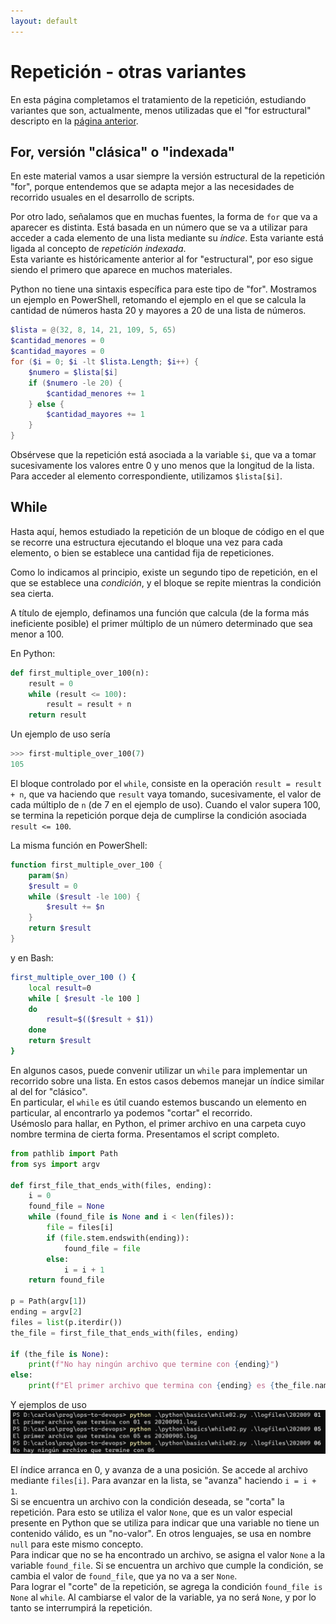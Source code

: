 ```yaml
---
layout: default
---
```


# Repetición - otras variantes
En esta página completamos el tratamiento de la repetición, estudiando variantes que son, actualmente, menos utilizadas que el "for estructural" descripto en la [página anterior](./repeticion).


## For, versión "clásica" o "indexada"
En este material vamos a usar siempre la versión estructural de la repetición "for", porque entendemos que se adapta mejor a las necesidades de recorrido usuales en el desarrollo de scripts.

Por otro lado, señalamos que en muchas fuentes, la forma de `for` que va a aparecer es distinta. Está basada en un número que se va a utilizar para acceder a cada elemento de una lista mediante su _índice_. Esta variante está ligada al concepto de _repetición indexada_.  
Esta variante es históricamente anterior al for "estructural", por eso sigue siendo el primero que aparece en muchos materiales.

Python no tiene una sintaxis específica para este tipo de "for". Mostramos un ejemplo en PowerShell, retomando el ejemplo en el que se calcula la cantidad de números hasta 20 y mayores a 20 de una lista de números.

``` powershell
$lista = @(32, 8, 14, 21, 109, 5, 65)
$cantidad_menores = 0
$cantidad_mayores = 0
for ($i = 0; $i -lt $lista.Length; $i++) {
    $numero = $lista[$i]
    if ($numero -le 20) {
        $cantidad_menores += 1
    } else {
        $cantidad_mayores += 1
    }
}
```

Obsérvese que la repetición está asociada a la variable `$i`, que va a tomar sucesivamente los valores entre 0 y uno menos que la longitud de la lista. Para acceder al elemento correspondiente, utilizamos `$lista[$i]`.


## While
Hasta aquí, hemos estudiado la repetición de un bloque de código en el que se recorre una estructura ejecutando el bloque una vez para cada elemento, o bien se establece una cantidad fija de repeticiones.

Como lo indicamos al principio, existe un segundo tipo de repetición, en el que se establece una _condición_, y el bloque se repite mientras la condición sea cierta.

A título de ejemplo, definamos una función que calcula (de la forma más ineficiente posible) el primer múltiplo de un número determinado que sea menor a 100.

En Python:
``` python
def first_multiple_over_100(n):
    result = 0
    while (result <= 100):
        result = result + n
    return result
``` 
Un ejemplo de uso sería
``` python
>>> first-multiple_over_100(7)
105
```
El bloque controlado por el `while`, consiste en la operación `result = result + n`, que va haciendo que `result` vaya tomando, sucesivamente, el valor de cada múltiplo de `n` (de 7 en el ejemplo de uso). Cuando el valor supera 100, se termina la repetición porque deja de cumplirse la condición asociada `result <= 100`.


La misma función en PowerShell:
``` powershell
function first_multiple_over_100 {
    param($n)
    $result = 0
    while ($result -le 100) {
        $result += $n
    }
    return $result 
}
``` 

y en Bash:
``` bash
first_multiple_over_100 () {
    local result=0
    while [ $result -le 100 ] 
    do
        result=$(($result + $1))
    done
    return $result 
}
```


En algunos casos, puede convenir utilizar un `while` para implementar un recorrido sobre una lista. En estos casos debemos manejar un índice similar al del for "clásico".  
En particular, el `while` es útil cuando estemos buscando un elemento en particular, al encontrarlo ya podemos "cortar" el recorrido.  
Usémoslo para hallar, en Python, el primer archivo en una carpeta cuyo nombre termina de cierta forma. Presentamos el script completo.

``` python
from pathlib import Path
from sys import argv

def first_file_that_ends_with(files, ending):
    i = 0
    found_file = None
    while (found_file is None and i < len(files)):
        file = files[i]
        if (file.stem.endswith(ending)):
            found_file = file
        else:
            i = i + 1
    return found_file

p = Path(argv[1])
ending = argv[2]
files = list(p.iterdir())
the_file = first_file_that_ends_with(files, ending)

if (the_file is None):
    print(f"No hay ningún archivo que termine con {ending}")
else:
    print(f"El primer archivo que termina con {ending} es {the_file.name}")
```

Y ejemplos de uso
![uso while-with-files](./images/while-with-files.jpg) 

El índice arranca en 0, y avanza de a una posición. Se accede al archivo mediante `files[i]`. Para avanzar en la lista, se "avanza" haciendo `i = i + 1`.   
Si se encuentra un archivo con la condición deseada, se "corta" la repetición. Para esto se utiliza el valor `None`, que es un valor especial presente en Python que se utiliza para indicar que una variable no tiene un contenido válido, es un "no-valor". En otros lenguajes, se usa en nombre `null` para este mismo concepto.  
Para indicar que no se ha encontrado un archivo, se asigna el valor `None` a la variable `found_file`. Si se encuentra un archivo que cumple la condición, se cambia el valor de `found_file`, que ya no va a ser `None`.  
Para lograr el "corte" de la repetición, se agrega la condición `found_file is None` al `while`. Al cambiarse el valor de la variable, ya no será `None`, y por lo tanto se interrumpirá la repetición.



